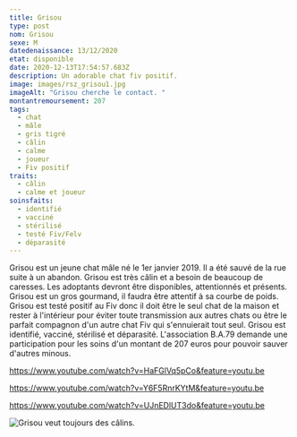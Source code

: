 ```yaml
---
title: Grisou
type: post
nom: Grisou
sexe: M
datedenaissance: 13/12/2020
etat: disponible
date: 2020-12-13T17:54:57.683Z
description: Un adorable chat fiv positif.
image: images/rsz_grisou1.jpg
imageAlt: "Grisou cherche le contact. "
montantremoursement: 207
tags:
  - chat
  - mâle
  - gris tigré
  - câlin
  - calme
  - joueur
  - Fiv positif
traits:
  - câlin
  - calme et joueur
soinsfaits:
  - identifié
  - vacciné
  - stérilisé
  - testé Fiv/Felv
  - déparasité
---
```

Grisou est un jeune chat mâle né le 1er janvier 2019. Il a été sauvé de la rue suite à un abandon. Grisou est très câlin et a besoin de beaucoup de caresses. Les adoptants devront être disponibles, attentionnés et présents. Grisou est un gros gourmand, il faudra être attentif à sa courbe de poids. Grisou est testé positif au Fiv donc il doit être le seul chat de la maison et rester à l'intérieur pour éviter toute transmission aux autres chats ou être le parfait compagnon d'un autre chat Fiv qui s'ennuierait tout seul. Grisou est identifié, vacciné, stérilisé et déparasité. L'association B.A.79 demande une participation pour les soins d'un montant de 207 euros pour pouvoir sauver d'autres minous. 

<https://www.youtube.com/watch?v=HaFGlVq5pCo&feature=youtu.be>

https://www.youtube.com/watch?v=Y6F5RnrKYtM&feature=youtu.be

https://www.youtube.com/watch?v=UJnEDlUT3do&feature=youtu.be



![](images/rsz_grisou2.jpg "Grisou veut toujours des câlins. ")